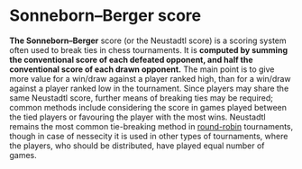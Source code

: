 # Sonneborn–Berger score

**The Sonneborn–Berger** score (or the Neustadtl score) is a scoring system often used to break ties in chess tournaments. It is **computed by summing the conventional score of each defeated opponent, and half the conventional score of each drawn opponent.** The main point is to give more value for a win/draw against a player ranked high, than for a win/draw against a player ranked low in the tournament. Since players may share the same Neustadtl score, further means of breaking ties may be required; common methods include considering the score in games played between the tied players or favouring the player with the most wins. Neustadtl remains the most common tie-breaking method in [round-robin](./round_system) tournaments, though in case of nessecity it is used in other types of tournaments, where the players, who should be distributed, have played equal number of games.
